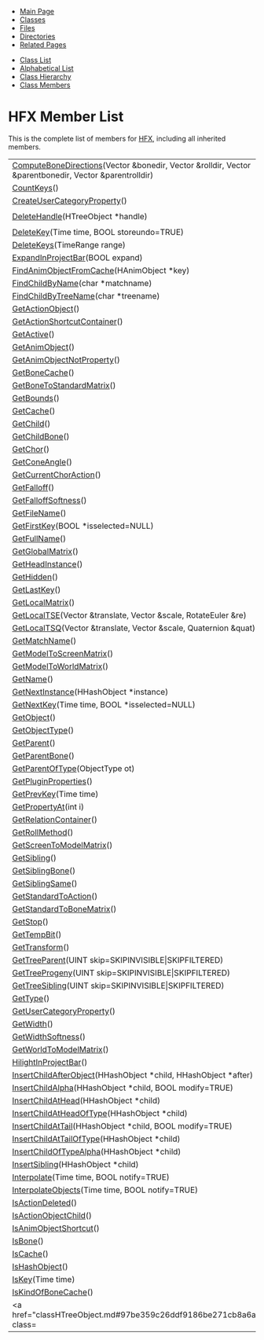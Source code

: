 <div class="tabs">

- [Main Page](index.md)
- <span id="current">[Classes](annotated.md)</span>
- [Files](files.md)
- [Directories](dirs.md)
- [Related Pages](pages.md)

</div>

<div class="tabs">

- [Class List](annotated.md)
- [Alphabetical List](classes.md)
- [Class Hierarchy](hierarchy.md)
- [Class Members](functions.md)

</div>

# HFX Member List

This is the complete list of members for <a href="classHFX.md" class="el">HFX</a>, including all inherited members.

|  |  |  |
|----|----|----|
| <a href="classHBone.md#225da4f3f9aae6591bde20dc017ac851" class="el">ComputeBoneDirections</a>(Vector &bonedir, Vector &rolldir, Vector &parentbonedir, Vector &parentrolldir) | <a href="classHBone.md" class="el">HBone</a> |  |
| <a href="classHAnimObject.md#668ef951fe37165d284b57859a5a9ade" class="el">CountKeys</a>() | <a href="classHAnimObject.md" class="el">HAnimObject</a> |  |
| <a href="classHHashObject.md#9aa03709064628d1993ac2d7194d83cf" class="el">CreateUserCategoryProperty</a>() | <a href="classHHashObject.md" class="el">HHashObject</a> |  |
| <a href="classHTreeObject.md#68a56f970bf31e136b0855e2de4ac987" class="el">DeleteHandle</a>(HTreeObject \*handle) | <a href="classHTreeObject.md" class="el">HTreeObject</a> | ` [static]` |
| <a href="classHAnimObject.md#7bfea42385b70e86e14242d01506fd65" class="el">DeleteKey</a>(Time time, BOOL storeundo=TRUE) | <a href="classHAnimObject.md" class="el">HAnimObject</a> |  |
| <a href="classHAnimObject.md#ffd2c64958c237628fc3c8d613636eaf" class="el">DeleteKeys</a>(TimeRange range) | <a href="classHAnimObject.md" class="el">HAnimObject</a> |  |
| <a href="classHTreeObject.md#b185755bbb59d784cfb72664b3e478a7" class="el">ExpandInProjectBar</a>(BOOL expand) | <a href="classHTreeObject.md" class="el">HTreeObject</a> |  |
| <a href="classHObject.md#2456ea7603fff8c80fe478bc5bb205d9" class="el">FindAnimObjectFromCache</a>(HAnimObject \*key) | <a href="classHObject.md" class="el">HObject</a> |  |
| <a href="classHTreeObject.md#ab3ce178e828b1b54051bd4f219e271a" class="el">FindChildByName</a>(char \*matchname) | <a href="classHTreeObject.md" class="el">HTreeObject</a> |  |
| <a href="classHTreeObject.md#3b0b70f3e9001b04fcec593ca1a22420" class="el">FindChildByTreeName</a>(char \*treename) | <a href="classHTreeObject.md" class="el">HTreeObject</a> |  |
| <a href="classHAnimObject.md#7f4814e03bdbe2508c6ed4160fb55d7d" class="el">GetActionObject</a>() | <a href="classHAnimObject.md" class="el">HAnimObject</a> |  |
| <a href="classHObject.md#6e3ed8ca902fe81cbadaf2f39054a244" class="el">GetActionShortcutContainer</a>() | <a href="classHObject.md" class="el">HObject</a> |  |
| <a href="classHObject.md#35f3dc77ccac3f834ebd4e0a0a634782" class="el">GetActive</a>() | <a href="classHObject.md" class="el">HObject</a> |  |
| <a href="classHTreeObject.md#3d44b30ac7fcf929e97c61fa6970c5f1" class="el">GetAnimObject</a>() | <a href="classHTreeObject.md" class="el">HTreeObject</a> |  |
| <a href="classHTreeObject.md#5433fa82f429c17bcc63866680b58754" class="el">GetAnimObjectNotProperty</a>() | <a href="classHTreeObject.md" class="el">HTreeObject</a> |  |
| <a href="classHBone.md#1e1c96f1524975a0c663a1c311e4aa81" class="el">GetBoneCache</a>() | <a href="classHBone.md" class="el">HBone</a> |  |
| <a href="classHBone.md#912d53db45ea4b82c0ea8dbc69c851aa" class="el">GetBoneToStandardMatrix</a>() | <a href="classHBone.md" class="el">HBone</a> |  |
| <a href="classHBone.md#290ff228cbcee1825af7d3d7440d7fa5" class="el">GetBounds</a>() | <a href="classHBone.md" class="el">HBone</a> |  |
| <a href="classHAnimObject.md#7c3338fc6e08706ddad054b1525ab709" class="el">GetCache</a>() | <a href="classHAnimObject.md" class="el">HAnimObject</a> |  |
| <a href="classHHashObject.md#3da8b1d86f721bfb3262ab8f42d0b7e9" class="el">GetChild</a>() | <a href="classHHashObject.md" class="el">HHashObject</a> |  |
| <a href="classHBone.md#31d13bcf0bf7437fff05f7bda665ac61" class="el">GetChildBone</a>() | <a href="classHBone.md" class="el">HBone</a> |  |
| <a href="classHObject.md#3712f9fe6343f54d507bf46f0976750f" class="el">GetChor</a>() | <a href="classHObject.md" class="el">HObject</a> |  |
| <a href="classHFX.md#bf608352a135e1e57c2cfdea0e44180d" class="el">GetConeAngle</a>() | <a href="classHFX.md" class="el">HFX</a> |  |
| <a href="classHObject.md#836af377f3b1c132519a40fe335d3573" class="el">GetCurrentChorAction</a>() | <a href="classHObject.md" class="el">HObject</a> |  |
| <a href="classHFX.md#b2ee7500ffc872302aec148199bc2d95" class="el">GetFalloff</a>() | <a href="classHFX.md" class="el">HFX</a> |  |
| <a href="classHFX.md#c1cfc09b47dca346d65c0641a874d60b" class="el">GetFalloffSoftness</a>() | <a href="classHFX.md" class="el">HFX</a> |  |
| <a href="classHTreeObject.md#441760acf64ee395f3bf55dea6470fc6" class="el">GetFileName</a>() | <a href="classHTreeObject.md" class="el">HTreeObject</a> |  |
| <a href="classHAnimObject.md#eb35d3d43f0898362662c5e86e43e3fb" class="el">GetFirstKey</a>(BOOL \*isselected=NULL) | <a href="classHAnimObject.md" class="el">HAnimObject</a> |  |
| <a href="classHTreeObject.md#c2d927d82e5a3a64640c06443f40bf73" class="el">GetFullName</a>() | <a href="classHTreeObject.md" class="el">HTreeObject</a> |  |
| <a href="classHBone.md#cc295415acaef8ce98bc51a997a3b83a" class="el">GetGlobalMatrix</a>() | <a href="classHBone.md" class="el">HBone</a> |  |
| <a href="classHHashObject.md#5616a8d6197ea5f43bfb5cbf3f9b8f5e" class="el">GetHeadInstance</a>() | <a href="classHHashObject.md" class="el">HHashObject</a> |  |
| <a href="classHBone.md#c8d8bfb3bb6ae57ba7ef45ddd58c277e" class="el">GetHidden</a>() | <a href="classHBone.md" class="el">HBone</a> |  |
| <a href="classHAnimObject.md#0379dcc491904356edfc1e090ba496f8" class="el">GetLastKey</a>() | <a href="classHAnimObject.md" class="el">HAnimObject</a> |  |
| <a href="classHBone.md#391038fffa4f9d7de7696d35ae11131a" class="el">GetLocalMatrix</a>() | <a href="classHBone.md" class="el">HBone</a> |  |
| <a href="classHBone.md#bc6ce1877fc851a782ca1da0eb1a8612" class="el">GetLocalTSE</a>(Vector &translate, Vector &scale, RotateEuler &re) | <a href="classHBone.md" class="el">HBone</a> |  |
| <a href="classHBone.md#6f30d3f0b08cf9921c360d1dce21aebb" class="el">GetLocalTSQ</a>(Vector &translate, Vector &scale, Quaternion &quat) | <a href="classHBone.md" class="el">HBone</a> |  |
| <a href="classHTreeObject.md#393dff0d5bf352fbad6c3552387bca4a" class="el">GetMatchName</a>() | <a href="classHTreeObject.md" class="el">HTreeObject</a> |  |
| <a href="classHBone.md#f9038b5a158f5d0ffc6e3a7ff86c904c" class="el">GetModelToScreenMatrix</a>() | <a href="classHBone.md" class="el">HBone</a> |  |
| <a href="classHBone.md#ca2ad24d66a1736e78ec895efe47de8e" class="el">GetModelToWorldMatrix</a>() | <a href="classHBone.md" class="el">HBone</a> |  |
| <a href="classHHashObject.md#d85b49d73e45d0431b18e5a61c7e6f3f" class="el">GetName</a>() | <a href="classHHashObject.md" class="el">HHashObject</a> |  |
| <a href="classHHashObject.md#e63536d1fd80fc0931ab7aa73d18d8c1" class="el">GetNextInstance</a>(HHashObject \*instance) | <a href="classHHashObject.md" class="el">HHashObject</a> |  |
| <a href="classHAnimObject.md#e5c702148c17c9eff98f82ef6e271b35" class="el">GetNextKey</a>(Time time, BOOL \*isselected=NULL) | <a href="classHAnimObject.md" class="el">HAnimObject</a> |  |
| <a href="classHAnimObject.md#df6befb16a611cdfcd5dadd41ce3d4cc" class="el">GetObject</a>() | <a href="classHAnimObject.md" class="el">HAnimObject</a> |  |
| <a href="classHHashObject.md#effdee082fe387ec5dd54c03a2e22ed0" class="el">GetObjectType</a>() | <a href="classHHashObject.md" class="el">HHashObject</a> |  |
| <a href="classHTreeObject.md#aea074b20b6f6571959609e921d58de5" class="el">GetParent</a>() | <a href="classHTreeObject.md" class="el">HTreeObject</a> |  |
| <a href="classHBone.md#1eac48ebb8f1217140a11ce4a58153bb" class="el">GetParentBone</a>() | <a href="classHBone.md" class="el">HBone</a> |  |
| <a href="classHHashObject.md#7cc7a014d4e2a101c1982a2f1b027cfe" class="el">GetParentOfType</a>(ObjectType ot) | <a href="classHHashObject.md" class="el">HHashObject</a> |  |
| <a href="classHHashObject.md#29e1059084f6ff925a74d86aeb9e3754" class="el">GetPluginProperties</a>() | <a href="classHHashObject.md" class="el">HHashObject</a> |  |
| <a href="classHAnimObject.md#d57ca6818a68df5c0dd17e909385aeaa" class="el">GetPrevKey</a>(Time time) | <a href="classHAnimObject.md" class="el">HAnimObject</a> |  |
| <a href="classHTreeObject.md#bb221cb3dea0d7da15bab04f12e0af7a" class="el">GetPropertyAt</a>(int i) | <a href="classHTreeObject.md" class="el">HTreeObject</a> |  |
| <a href="classHObject.md#c4150697ec530e523dabefe3686b3f65" class="el">GetRelationContainer</a>() | <a href="classHObject.md" class="el">HObject</a> |  |
| <a href="classHBone.md#a507cd27f1f309f39b260e0fa6726d62" class="el">GetRollMethod</a>() | <a href="classHBone.md" class="el">HBone</a> |  |
| <a href="classHBone.md#c215ca2c36ded6e531fa048b26c9ef89" class="el">GetScreenToModelMatrix</a>() | <a href="classHBone.md" class="el">HBone</a> |  |
| <a href="classHHashObject.md#d6ea8ca9057dc82025912c710057fe09" class="el">GetSibling</a>() | <a href="classHHashObject.md" class="el">HHashObject</a> |  |
| <a href="classHBone.md#51d89c7918b5264abf82303ff6a02f38" class="el">GetSiblingBone</a>() | <a href="classHBone.md" class="el">HBone</a> |  |
| <a href="classHHashObject.md#5788d8ba32b9eb644c937edf2c937409" class="el">GetSiblingSame</a>() | <a href="classHHashObject.md" class="el">HHashObject</a> |  |
| <a href="classHBone.md#e20790511b2d4ef265800b7e57816f74" class="el">GetStandardToAction</a>() | <a href="classHBone.md" class="el">HBone</a> |  |
| <a href="classHBone.md#3da152b35859cba7da6a9df0b1215dd0" class="el">GetStandardToBoneMatrix</a>() | <a href="classHBone.md" class="el">HBone</a> |  |
| <a href="classHBone.md#c8e51a877bcc736eeba95c906dd4cb1a" class="el">GetStop</a>() | <a href="classHBone.md" class="el">HBone</a> |  |
| <a href="classHTreeObject.md#640699e574b6d3910dd388eebe21e6ec" class="el">GetTempBit</a>() | <a href="classHTreeObject.md" class="el">HTreeObject</a> |  |
| <a href="classHBone.md#4cc444739659b7a56dd5eba6ce83b67f" class="el">GetTransform</a>() | <a href="classHBone.md" class="el">HBone</a> |  |
| <a href="classHTreeObject.md#a9f532f72ce29f8555daa2c26ce32e49" class="el">GetTreeParent</a>(UINT skip=SKIPINVISIBLE\|SKIPFILTERED) | <a href="classHTreeObject.md" class="el">HTreeObject</a> |  |
| <a href="classHTreeObject.md#ddeb98d5cf1bdde9d31e8d13774619dd" class="el">GetTreeProgeny</a>(UINT skip=SKIPINVISIBLE\|SKIPFILTERED) | <a href="classHTreeObject.md" class="el">HTreeObject</a> |  |
| <a href="classHTreeObject.md#afae92abc783f082ab8db3fc5fc172b5" class="el">GetTreeSibling</a>(UINT skip=SKIPINVISIBLE\|SKIPFILTERED) | <a href="classHTreeObject.md" class="el">HTreeObject</a> |  |
| <a href="classHTreeObject.md#97bbe45df6b2b139c951f179d5dc83b8" class="el">GetType</a>() | <a href="classHTreeObject.md" class="el">HTreeObject</a> |  |
| <a href="classHHashObject.md#9dd87d4e3e2d7a3ba397c36320e04627" class="el">GetUserCategoryProperty</a>() | <a href="classHHashObject.md" class="el">HHashObject</a> |  |
| <a href="classHFX.md#ce2848c68165384ff92043fdf7f975ff" class="el">GetWidth</a>() | <a href="classHFX.md" class="el">HFX</a> |  |
| <a href="classHFX.md#80518945c5a5745a6410f90ca17b16d7" class="el">GetWidthSoftness</a>() | <a href="classHFX.md" class="el">HFX</a> |  |
| <a href="classHBone.md#b01c8745a90935f7c777b701a1063ce2" class="el">GetWorldToModelMatrix</a>() | <a href="classHBone.md" class="el">HBone</a> |  |
| <a href="classHTreeObject.md#63e69ca9db004742fc04acf44c36853e" class="el">HilightInProjectBar</a>() | <a href="classHTreeObject.md" class="el">HTreeObject</a> |  |
| <a href="classHHashObject.md#a42ade8055e415435caf3aa5b308373b" class="el">InsertChildAfterObject</a>(HHashObject \*child, HHashObject \*after) | <a href="classHHashObject.md" class="el">HHashObject</a> |  |
| <a href="classHHashObject.md#06f1f72c7b32b64359b27695aa63a301" class="el">InsertChildAlpha</a>(HHashObject \*child, BOOL modify=TRUE) | <a href="classHHashObject.md" class="el">HHashObject</a> |  |
| <a href="classHHashObject.md#47582aa91076a78c11195600c5e7b695" class="el">InsertChildAtHead</a>(HHashObject \*child) | <a href="classHHashObject.md" class="el">HHashObject</a> |  |
| <a href="classHHashObject.md#79d9f3da581d6ce06860fb2929ed2c91" class="el">InsertChildAtHeadOfType</a>(HHashObject \*child) | <a href="classHHashObject.md" class="el">HHashObject</a> |  |
| <a href="classHHashObject.md#f2d2000e6260ea8ab06a3f02a584bedc" class="el">InsertChildAtTail</a>(HHashObject \*child, BOOL modify=TRUE) | <a href="classHHashObject.md" class="el">HHashObject</a> |  |
| <a href="classHHashObject.md#f35eb4f169883fe9880e3f067175f067" class="el">InsertChildAtTailOfType</a>(HHashObject \*child) | <a href="classHHashObject.md" class="el">HHashObject</a> |  |
| <a href="classHHashObject.md#ba2b2332d726c87d6c2c39ac21123a71" class="el">InsertChildOfTypeAlpha</a>(HHashObject \*child) | <a href="classHHashObject.md" class="el">HHashObject</a> |  |
| <a href="classHHashObject.md#20d5f0165a9679a8d9c3c01d38fbadb6" class="el">InsertSibling</a>(HHashObject \*child) | <a href="classHHashObject.md" class="el">HHashObject</a> |  |
| <a href="classHTreeObject.md#b22bd4e7d4ee16faac11bd67d2b832c2" class="el">Interpolate</a>(Time time, BOOL notify=TRUE) | <a href="classHTreeObject.md" class="el">HTreeObject</a> |  |
| <a href="classHTreeObject.md#0dc17c1e3538a6c838d2a8f32b6b5424" class="el">InterpolateObjects</a>(Time time, BOOL notify=TRUE) | <a href="classHTreeObject.md" class="el">HTreeObject</a> |  |
| <a href="classHObject.md#e83a4dd9d146565313cbd515c3a79817" class="el">IsActionDeleted</a>() | <a href="classHObject.md" class="el">HObject</a> |  |
| <a href="classHTreeObject.md#0e3e0bf6de9458606f173f745f3eb976" class="el">IsActionObjectChild</a>() | <a href="classHTreeObject.md" class="el">HTreeObject</a> |  |
| <a href="classHTreeObject.md#f747ef35d50e7ed68029953a77a0cf07" class="el">IsAnimObjectShortcut</a>() | <a href="classHTreeObject.md" class="el">HTreeObject</a> |  |
| <a href="classHTreeObject.md#5f4a9157eae9a56e90bf06cac20a7f54" class="el">IsBone</a>() | <a href="classHTreeObject.md" class="el">HTreeObject</a> |  |
| <a href="classHAnimObject.md#9016643866e5d93362934fdb288d911a" class="el">IsCache</a>() | <a href="classHAnimObject.md" class="el">HAnimObject</a> |  |
| <a href="classHTreeObject.md#3cc50d1bfcedd6d4c7e0ca9d222acc3c" class="el">IsHashObject</a>() | <a href="classHTreeObject.md" class="el">HTreeObject</a> |  |
| <a href="classHAnimObject.md#5053985d57baafc4d758f97990c134d6" class="el">IsKey</a>(Time time) | <a href="classHAnimObject.md" class="el">HAnimObject</a> |  |
| <a href="classHHashObject.md#10cdf81d35cde6c49e8a699b74aa5482" class="el">IsKindOfBoneCache</a>() | <a href="classHHashObject.md" class="el">HHashObject</a> |  |
| <a href="classHTreeObject.md#97be359c26ddf9186be271cb8a6a64d2" class=